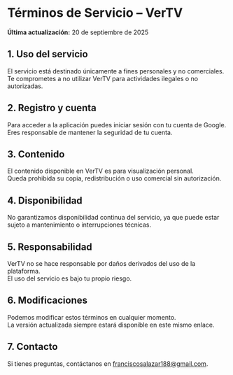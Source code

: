 # Términos de Servicio – VerTV
**Última actualización:** 20 de septiembre de 2025  

## 1. Uso del servicio
El servicio está destinado únicamente a fines personales y no comerciales.  
Te comprometes a no utilizar VerTV para actividades ilegales o no autorizadas.  

## 2. Registro y cuenta
Para acceder a la aplicación puedes iniciar sesión con tu cuenta de Google.  
Eres responsable de mantener la seguridad de tu cuenta.  

## 3. Contenido
El contenido disponible en VerTV es para visualización personal.  
Queda prohibida su copia, redistribución o uso comercial sin autorización.  

## 4. Disponibilidad
No garantizamos disponibilidad continua del servicio, ya que puede estar sujeto a mantenimiento o interrupciones técnicas.  

## 5. Responsabilidad
VerTV no se hace responsable por daños derivados del uso de la plataforma.  
El uso del servicio es bajo tu propio riesgo.  

## 6. Modificaciones
Podemos modificar estos términos en cualquier momento.  
La versión actualizada siempre estará disponible en este mismo enlace.  

## 7. Contacto
Si tienes preguntas, contáctanos en [franciscosalazar188@gmail.com](mailto:franciscosalazar188@gmail.com).  
